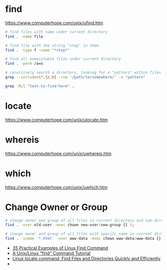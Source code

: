 # find
https://www.computerhope.com/unix/ufind.htm

```bash
# find files with name under current directory
find . -name file

# find file with the string "step" in them
find . -type f -name "*step*"

# find all exwecutable files under current directory
find . -perm /a=x
```

```bash
# recursively search a directory, looking for a "pattern" within files which have .c or .h extensions
grep --include=\*.{c,h} -rnw '/path/to/somewhere/' -e "pattern"

grep -Ril "text-to-find-here" .
```

# locate
https://www.computerhope.com/unix/ulocate.htm

# whereis
https://www.computerhope.com/unix/uwhereis.htm

# which
https://www.computerhope.com/unix/uwhich.htm


# Change Owner or Group

```bash
# change owner and group of all files in current directory and sub-directory
find . -user old-user -exec chown new-user:new-group {} \;

# change owner and group of all files with specifc name in current directory and sub-directory
find . -iname '*.html' -user www-data -exec chown www-data:www-data {} \;
```




* [35 Practical Examples of Linux Find Command](http://www.tecmint.com/35-practical-examples-of-linux-find-command/)
* [A Unix/Linux “find” Command Tutorial](http://content.hccfl.edu/pollock/Unix/FindCmd.htm)
* [Linux locate command: Find Files and Directories Quickly and Efficiently](http://www.if-not-true-then-false.com/2010/linux-locate-command-find-files-and-directories-quickly-and-efficiently/)
* []()
